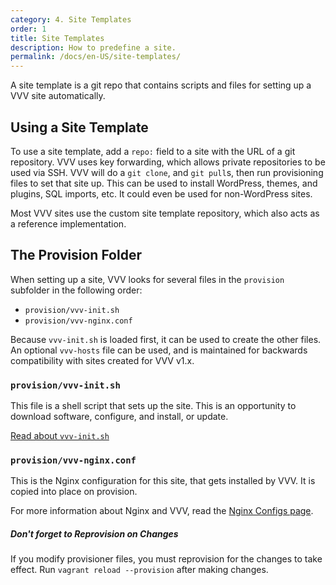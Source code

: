 ```yaml
---
category: 4. Site Templates
order: 1
title: Site Templates
description: How to predefine a site.
permalink: /docs/en-US/site-templates/
---
```


A site template is a git repo that contains scripts and files for setting up a VVV site automatically.

## Using a Site Template

To use a site template, add a `repo:` field to a site with the URL of a git repository. VVV uses key forwarding, which allows private repositories to be used via SSH. VVV will do a `git clone`, and `git pull`s, then run provisioning files to set that site up. This can be used to install WordPress, themes, and plugins, SQL imports, etc. It could even be used for non-WordPress sites.

Most VVV sites use the custom site template repository, which also acts as a reference implementation.

## The Provision Folder

When setting up a site, VVV looks for several files in the `provision` subfolder in the following order:

 - `provision/vvv-init.sh`
 - `provision/vvv-nginx.conf`

Because `vvv-init.sh` is loaded first, it can be used to create the other files. An optional `vvv-hosts` file can be used, and is maintained for backwards compatibility with sites created for VVV v1.x.

### `provision/vvv-init.sh`

This file is a shell script that sets up the site. This is an opportunity to download software, configure, and install, or update.

[Read about `vvv-init.sh`](setup-script.md)

### `provision/vvv-nginx.conf`

This is the Nginx configuration for this site, that gets installed by VVV. It is copied into place on provision.

For more information about Nginx and VVV, read the [Nginx Configs page](nginx-configs.md).

<div class="note">
	<h5>Don't forget to Reprovision on Changes</h5>
	If you modify provisioner files, you must reprovision for the changes to take effect. Run <code>vagrant reload --provision</code> after making changes.
</div>
